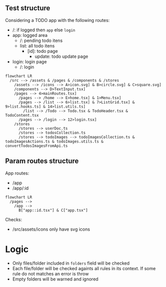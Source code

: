 ## Test structure

Considering a TODO app with the following routes:

- /: if logged then `app` else `login`
- app: logged area
  - /: pending todo itens
  - list: all todo itens
    - [id]: todo page
      - update: todo update page
- login: login page
  - /: login

```mermaid
flowchart LR
  /src --> /assets & /pages & /components & /stores
    /assets --> /icons --> A>icon.svg] & B>circle.svg] & C>square.svg]
    /components --> D>TextInput.tsx]
    /pages --> 4>mainRoutes.tsx]
      /pages --> /home --> E>home.tsx] & 1>Menu.tsx]
      /pages --> /list --> 6>list.tsx] & 7>ListGrid.tsx] & 9>list.hooks.ts] & 14>list.utils.ts]
        /list --> /Todo --> Todo.tsx & TodoHeader.tsx & TodoContent.tsx
      /pages --> /login --> 12>login.tsx]
    /stores
      /stores --> userDoc.ts
      /stores --> todosCollection.ts
      /stores --> todoImages --> todoImagesCollection.ts & todoImagesActions.ts & todoImages.utils.ts & convertTodosImagesFromApi.ts
```

## Param routes structure

App routes:
- /app
- /app/:id

```mermaid
flowchart LR
  /pages -->
    /app -->
      B["app::id.tsx"] & C["app.tsx"]
```

Checks:

- /src/assets/icons only have svg icons

# Logic

- Only files/folder included in `folders` field will be checked
- Each file/folder will be checked againts all rules in its context. If some rule do not matches an error is throw
- Empty folders will be warned and ignored
